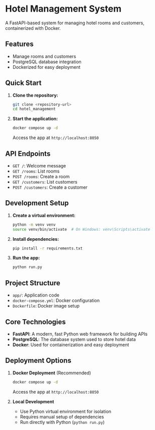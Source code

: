# Hotel Management System

A FastAPI-based system for managing hotel rooms and customers, containerized with Docker.

## Features

- Manage rooms and customers
- PostgreSQL database integration
- Dockerized for easy deployment

## Quick Start

1. **Clone the repository:**

   ```bash
   git clone <repository-url>
   cd hotel_management
   ```

2. **Start the application:**

   ```bash
   docker compose up -d
   ```

   Access the app at `http://localhost:8050`

## API Endpoints

- `GET /`: Welcome message
- `GET /rooms`: List rooms
- `POST /rooms`: Create a room
- `GET /customers`: List customers
- `POST /customers`: Create a customer

## Development Setup

1. **Create a virtual environment:**

   ```bash
   python -m venv venv
   source venv/bin/activate  # On Windows: venv\Scripts\activate
   ```

2. **Install dependencies:**

   ```bash
   pip install -r requirements.txt
   ```

3. **Run the app:**

   ```bash
   python run.py
   ```

## Project Structure

- `app/`: Application code
- `docker-compose.yml`: Docker configuration
- `Dockerfile`: Docker image setup

## Core Technologies

- **FastAPI**: A modern, fast Python web framework for building APIs
- **PostgreSQL**: The database system used to store hotel data
- **Docker**: Used for containerization and easy deployment

## Deployment Options

1. **Docker Deployment** (Recommended)
   ```bash
   docker compose up -d
   ```
   Access the app at `http://localhost:8050`

2. **Local Development**
   - Use Python virtual environment for isolation
   - Requires manual setup of dependencies
   - Run directly with Python (`python run.py`)
